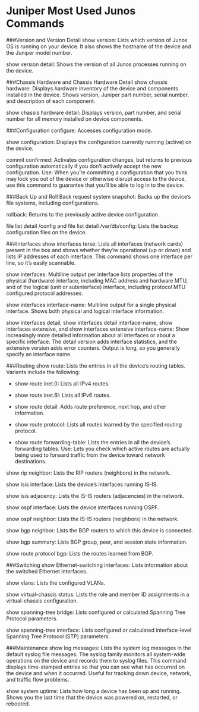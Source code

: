 # Juniper Most Used Junos Commands

###Version and Version Detail
show version: Lists which version of Junos OS is running on your device. It also shows the hostname of the device and the Juniper model number.

show version detail: Shows the version of all Junos processes running on the device.

###Chassis Hardware and Chassis Hardware Detail
show chassis hardware: Displays hardware inventory of the device and components installed in the device. Shows version, Juniper part number, serial number, and description of each component.

show chassis hardware detail: Displays version, part number, and serial number for all memory installed on device components.

###Configuration
configure: Accesses configuration mode.

show configuration: Displays the configuration currently running (active) on the device.

commit confirmed: Activates configuration changes, but returns to previous configuration automatically if you don’t actively accept the new configuration. Use: When you’re committing a configuration that you think may lock you out of the device or otherwise disrupt access to the device, use this command to guarantee that you’ll be able to log in to the device.

###Back Up and Roll Back
request system snapshot: Backs up the device’s file systems, including configurations.

rollback: Returns to the previously active device configuration.

file list detail /config and file list detail /var/db/config: Lists the backup configuration files on the device.

###Interfaces
show interfaces terse: Lists all interfaces (network cards) present in the box and shows whether they’re operational (up or down) and lists IP addresses of each interface. This command shows one interface per line, so it’s easily scannable.

show interfaces: Multiline output per interface lists properties of the physical (hardware) interface, including MAC address and hardware MTU, and of the logical (unit or subinterface) interface, including protocol MTU configured protocol addresses.

show interfaces interface-name: Multiline output for a single physical interface. Shows both physical and logical interface information.

show interfaces detail, show interfaces detail interface-name, show interfaces extensive, and show interfaces extensive interface-name: Show increasingly more detailed information about all interfaces or about a specific interface. The detail version adds interface statistics, and the extensive version adds error counters. Output is long, so you generally specify an interface name.

###Routing
show route: Lists the entries in all the device’s routing tables. Variants include the following:

* show route inet.0: Lists all IPv4 routes.

* show route inet.6l: Lists all IPv6 routes.

* show route detail: Adds route preference, next hop, and other information.

* show route protocol: Lists all routes learned by the specified routing protocol.

* show route forwarding-table: Lists the entries in all the device’s forwarding tables. Use: Lets you check which active routes are actually being used to forward traffic from the device toward network destinations.

show rip neighbor: Lists the RIP routers (neighbors) in the network.

show isis interface: Lists the device’s interfaces running IS-IS.

show isis adjacency: Lists the IS-IS routers (adjacencies) in the network.

show ospf interface: Lists the device interfaces running OSPF.

show ospf neighbor: Lists the IS-IS routers (neighbors) in the network.

show bgp neighbor: Lists the BGP routers to which this device is connected.

show bgp summary: Lists BGP group, peer, and session state information.

show route protocol bgp: Lists the routes learned from BGP.

###Switching
show Ethernet-switching interfaces: Lists information about the switched Ethernet interfaces.

show vlans: Lists the configured VLANs.

show virtual-chassis status: Lists the role and member ID assignments in a virtual-chassis configuration.

show spanning-tree bridge: Lists configured or calculated Spanning Tree Protocol parameters.

show spanning-tree interface: Lists configured or calculated interface-level Spanning Tree Protocol (STP) parameters.

###Maintenance
show log messages: Lists the system log messages in the default syslog file messages. The syslog family monitors all system-wide operations on the device and records them to syslog files. This command displays time-stamped entries so that you can see what has occurred on the device and when it occurred. Useful for tracking down device, network, and traffic flow problems.

show system uptime: Lists how long a device has been up and running. Shows you the last time that the device was powered on, restarted, or rebooted.